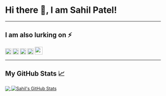 # Hi there 👋, I am Sahil Patel!

<!-- You can find me writing on my blog *[catalins.tech](https://catalins.tech)*, or on  [<img src='https://cdn.jsdelivr.net/npm/simple-icons@3.0.1/icons/dev-dot-to.svg' alt='website' height='30'>](https://dev.to/catalinmpit)  where I cross-post my articles. -->

---

## I am also lurking on ⚡
[<img src='https://cdn.jsdelivr.net/npm/simple-icons@3.0.1/icons/linkedin.svg' alt='linkedin' height='20'>](https://www.linkedin.com/in/catalinpit/) [<img src='https://cdn.jsdelivr.net/npm/simple-icons@3.0.1/icons/instagram.svg' alt='instagram' height='20'>](https://www.instagram.com/sypatel13/) [<img src='https://cdn.jsdelivr.net/npm/simple-icons@3.0.1/icons/twitter.svg' alt='twitter' height='20'>](https://twitter.com/@sypatel13) [<img src='https://cdn.jsdelivr.net/npm/simple-icons@3.0.1/icons/icloud.svg' alt='website' height='20'>](https://sahilpatel.io) [<img src='https://cdn.jsdelivr.net/npm/simple-icons@3.0.1/icons/dev-dot-to.svg' alt='website' height='25'>](https://dev.to/spatel13)

---

## My GitHub Stats &#x1f4c8;

<a href="https://github.com/spatel13/spatel13">
  <img align="center" src="https://github-readme-stats.vercel.app/api/top-langs/?username=spatel13&hide=java,html&title_color=ffffff&text_color=c9cacc&icon_color=2bbc8a&bg_color=1d1f21" />
</a>
<a href="https://github.com/spatel13/spatel13">
  <img align="center" src="https://github-readme-stats.vercel.app/api?username=spatel13&show_icons=true&line_height=27&count_private=true&title_color=ffffff&text_color=c9cacc&icon_color=2bbc8a&bg_color=1d1f21" alt="Sahil's GitHub Stats" />
</a>


<!--
**spatel13/spatel13** is a ✨ _special_ ✨ repository because its `README.md` (this file) appears on your GitHub profile.

Here are some ideas to get you started:

- 🔭 I’m currently working on ...
- 🌱 I’m currently learning ...
- 👯 I’m looking to collaborate on ...
- 🤔 I’m looking for help with ...
- 💬 Ask me about ...
- 📫 How to reach me: ...
- 😄 Pronouns: ...
- ⚡ Fun fact: ...
-->

